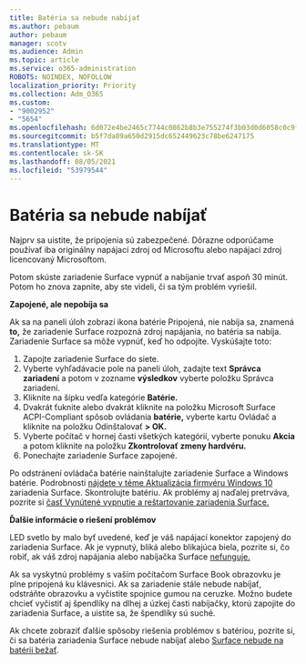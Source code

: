 ```yaml
---
title: Batéria sa nebude nabíjať
ms.author: pebaum
author: pebaum
manager: scotv
ms.audience: Admin
ms.topic: article
ms.service: o365-administration
ROBOTS: NOINDEX, NOFOLLOW
localization_priority: Priority
ms.collection: Adm_O365
ms.custom:
- "9002952"
- "5654"
ms.openlocfilehash: 6d072e4be2465c7744c0862b8b3e755274f3b03d0d6058c0c9f7bf23bef8abbd
ms.sourcegitcommit: b5f7da89a650d2915dc652449623c78be6247175
ms.translationtype: MT
ms.contentlocale: sk-SK
ms.lasthandoff: 08/05/2021
ms.locfileid: "53979544"
---
```

# <a name="battery-wont-charge"></a>Batéria sa nebude nabíjať

Najprv sa uistite, že pripojenia sú zabezpečené. Dôrazne odporúčame používať iba originálny napájací zdroj od Microsoftu alebo napájací zdroj licencovaný Microsoftom.

Potom skúste zariadenie Surface vypnúť a nabíjanie trvať aspoň 30 minút. Potom ho znova zapnite, aby ste videli, či sa tým problém vyriešil.

**Zapojené, ale nepobíja sa**

Ak sa na paneli úloh zobrazí ikona batérie Pripojená, nie nabíja sa, znamená **to,** že zariadenie Surface rozpozná zdroj napájania, no batéria sa nabíja. Zariadenie Surface sa môže vypnúť, keď ho odpojíte. Vyskúšajte toto:

1. Zapojte zariadenie Surface do siete.
2. Vyberte vyhľadávacie pole na paneli úloh, zadajte text **Správca zariadení** a potom v zozname **výsledkov** vyberte položku Správca zariadení.
3. Kliknite na šípku vedľa kategórie **Batérie.**
4. Dvakrát ťuknite alebo dvakrát kliknite na položku Microsoft Surface  ACPI-Compliant spôsob ovládania **batérie,** vyberte kartu Ovládač a kliknite na položku Odinštalovať **> OK.**
5. Vyberte počítač v hornej časti všetkých kategórií, vyberte ponuku **Akcia** a potom kliknite na položku **Zkontrolovať zmeny hardvéru.**
6. Ponechajte zariadenie Surface zapojené.

Po odstránení ovládača batérie nainštalujte zariadenie Surface a Windows batérie. Podrobnosti [nájdete v téme Aktualizácia firmvéru Windows 10](https://support.microsoft.com/help/4023505) zariadenia Surface. Skontrolujte batériu. Ak problémy aj naďalej pretrváva, pozrite si [časť Vynútené vypnutie a reštartovanie zariadenia Surface.](https://support.microsoft.com/help/4036280/surface-force-a-shut-down-and-restart-your-surface)

**Ďalšie informácie o riešení problémov**

LED svetlo by malo byť uvedené, keď je váš napájací konektor zapojený do zariadenia Surface. Ak je vypnutý, bliká alebo blikajúca biela, pozrite si, čo robiť, ak váš zdroj napájania alebo nabíjačka Surface [nefunguje.](https://support.microsoft.com/help/4484763/surface-fix-issues-with-your-power-supply) 

Ak sa vyskytnú problémy s vaším počítačom Surface Book obrazovku je plne pripojená ku klávesnici. Ak sa zariadenie stále nebude nabíjať, odstráňte obrazovku a vyčistite spojnice gumou na ceruzke. Možno budete chcieť vyčistiť aj špendlíky na dlhej a úzkej časti nabíjačky, ktorú zapojite do zariadenia Surface, a uistite sa, že špendlíky sú suché.

Ak chcete zobraziť ďalšie spôsoby riešenia problémov s batériou, pozrite si, či sa batéria zariadenia Surface nebude nabíjať alebo [Surface nebude na batérii bežať](https://support.microsoft.com/help/4023536/surface-surface-battery-wont-charge).
